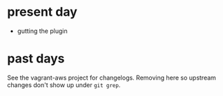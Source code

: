 # present day

* gutting the plugin

# past days

See the vagrant-aws project for changelogs.  Removing here so upstream
changes don't show up under `git grep`.
